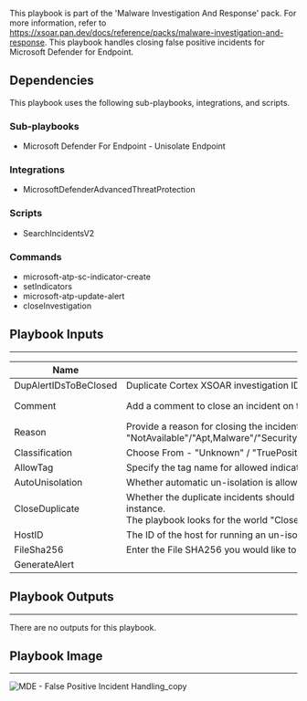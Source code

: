 This playbook is part of the 'Malware Investigation And Response' pack. For more information, refer to https://xsoar.pan.dev/docs/reference/packs/malware-investigation-and-response.
This playbook handles closing false positive incidents for Microsoft Defender for Endpoint.

## Dependencies
This playbook uses the following sub-playbooks, integrations, and scripts.

### Sub-playbooks
* Microsoft Defender For Endpoint - Unisolate Endpoint

### Integrations
* MicrosoftDefenderAdvancedThreatProtection

### Scripts
* SearchIncidentsV2

### Commands
* microsoft-atp-sc-indicator-create
* setIndicators
* microsoft-atp-update-alert
* closeInvestigation

## Playbook Inputs
---

| **Name** | **Description** | **Default Value** | **Required** |
| --- | --- | --- | --- |
| DupAlertIDsToBeClosed | Duplicate Cortex XSOAR investigation IDs to close.  |  | Optional |
| Comment | Add a comment to close an incident on the Microsoft Defender for Endpoint side. | XSOAR Incident #${incident.id} | Optional |
| Reason | Provide a reason for closing the incident. Choose one of the following:<br/>"NotAvailable"/"Apt,Malware"/"SecurityPersonnel"/"SecurityTesting"/"UnwantedSoftware"/"Other" |  | Optional |
| Classification | Choose From - "Unknown" / "TruePositive" / "FalsePositive" |  | Optional |
| AllowTag | Specify the tag name for allowed indicators that are found. | AllowTag | Optional |
| AutoUnisolation | Whether automatic un-isolation is allowed. | False | Optional |
| CloseDuplicate | Whether the duplicate incidents should be closed as well in the Microsoft Defender for Endpoint instance.<br/>The playbook looks for the world "Close" in this input. |  | Optional |
| HostID | The ID of the host for running an un-isolation process. | ${incident.deviceid} | Optional |
| FileSha256 | Enter the File SHA256 you would like to block. | ${incident.filesha256} | Optional |
| GenerateAlert |  | False | Optional |

## Playbook Outputs
---
There are no outputs for this playbook.

## Playbook Image
---
![MDE - False Positive Incident Handling_copy](../doc_files/MDE_-_False_Positive_Incident_Handling_copy.png)